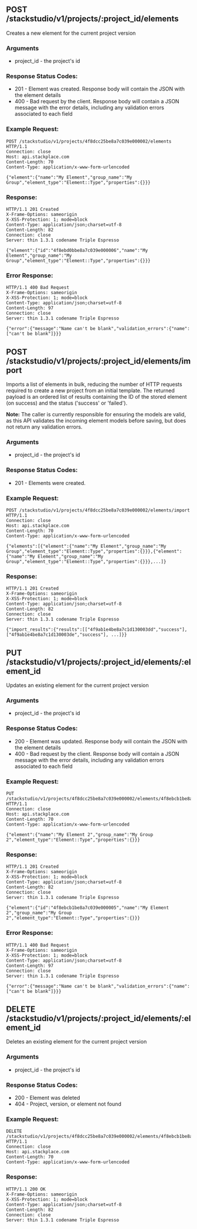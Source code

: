 ## POST /stackstudio/v1/projects/:project_id/elements

Creates a new element for the current project version

### Arguments

* project_id - the project's id

### Response Status Codes:

* 201 - Element was created. Response body will contain the JSON with the element details
* 400 - Bad request by the client. Response body will contain a JSON message with the error details, including any validation errors associated to each field

### Example Request:

    POST /stackstudio/v1/projects/4f8dcc25be8a7c039e000002/elements HTTP/1.1
    Connection: close
    Host: api.stackplace.com
    Content-Length: 70
    Content-Type: application/x-www-form-urlencoded

    {"element":{"name":"My Element","group_name":"My Group","element_type":"Element::Type","properties":{}}}

### Response:

    HTTP/1.1 201 Created
    X-Frame-Options: sameorigin
    X-XSS-Protection: 1; mode=block
    Content-Type: application/json;charset=utf-8
    Content-Length: 82
    Connection: close
    Server: thin 1.3.1 codename Triple Espresso

    {"element":{"id":"4f8ebd0bbe8a7c039e000006","name":"My Element","group_name":"My Group","element_type":"Element::Type","properties":{}}}

### Error Response:

    HTTP/1.1 400 Bad Request
    X-Frame-Options: sameorigin
    X-XSS-Protection: 1; mode=block
    Content-Type: application/json;charset=utf-8
    Content-Length: 97
    Connection: close
    Server: thin 1.3.1 codename Triple Espresso

    {"error":{"message":"Name can't be blank","validation_errors":{"name":["can't be blank"]}}}

## POST /stackstudio/v1/projects/:project_id/elements/import

Imports a list of elements in bulk, reducing the number of HTTP requests required to create a new project from an initial template.  The returned payload is an ordered list of results containing the ID of the stored element (on success) and the status ('success' or 'failed').

__Note:__ The caller is currently responsible for ensuring the models are valid, as this API validates the incoming element models before saving, but does not return any validation errors. 

### Arguments

* project_id - the project's id

### Response Status Codes:

* 201 - Elements were created. 

### Example Request:

    POST /stackstudio/v1/projects/4f8dcc25be8a7c039e000002/elements/import HTTP/1.1
    Connection: close
    Host: api.stackplace.com
    Content-Length: 70
    Content-Type: application/x-www-form-urlencoded

    {"elements":[{"element":{"name":"My Element","group_name":"My Group","element_type":"Element::Type","properties":{}}},{"element":{"name":"My Element","group_name":"My Group","element_type":"Element::Type","properties":{}}},...]}

### Response:

    HTTP/1.1 201 Created
    X-Frame-Options: sameorigin
    X-XSS-Protection: 1; mode=block
    Content-Type: application/json;charset=utf-8
    Content-Length: 82
    Connection: close
    Server: thin 1.3.1 codename Triple Espresso

    {"import_results":{"results":[["4f9ab1e4be8a7c1d130003dd","success"],["4f9ab1e4be8a7c1d130003de","success"], ...]}}

## PUT /stackstudio/v1/projects/:project_id/elements/:element_id

Updates an existing element for the current project version

### Arguments

* project_id - the project's id

### Response Status Codes:

* 200 - Element was updated. Response body will contain the JSON with the element details
* 400 - Bad request by the client. Response body will contain a JSON message with the error details, including any validation errors associated to each field

### Example Request:

    PUT /stackstudio/v1/projects/4f8dcc25be8a7c039e000002/elements/4f8ebcb1be8a7c039e000005 HTTP/1.1
    Connection: close
    Host: api.stackplace.com
    Content-Length: 70
    Content-Type: application/x-www-form-urlencoded

    {"element":{"name":"My Element 2","group_name":"My Group 2","element_type":"Element::Type","properties":{}}}

### Response:

    HTTP/1.1 201 Created
    X-Frame-Options: sameorigin
    X-XSS-Protection: 1; mode=block
    Content-Type: application/json;charset=utf-8
    Content-Length: 82
    Connection: close
    Server: thin 1.3.1 codename Triple Espresso

    {"element":{"id":"4f8ebcb1be8a7c039e000005","name":"My Element 2","group_name":"My Group 2","element_type":"Element::Type","properties":{}}}

### Error Response:

    HTTP/1.1 400 Bad Request
    X-Frame-Options: sameorigin
    X-XSS-Protection: 1; mode=block
    Content-Type: application/json;charset=utf-8
    Content-Length: 97
    Connection: close
    Server: thin 1.3.1 codename Triple Espresso

    {"error":{"message":"Name can't be blank","validation_errors":{"name":["can't be blank"]}}}

## DELETE /stackstudio/v1/projects/:project_id/elements/:element_id

Deletes an existing element for the current project version

### Arguments

* project_id - the project's id

### Response Status Codes:

* 200 - Element was deleted
* 404 - Project, version, or element not found

### Example Request:

    DELETE /stackstudio/v1/projects/4f8dcc25be8a7c039e000002/elements/4f8ebcb1be8a7c039e000005 HTTP/1.1
    Connection: close
    Host: api.stackplace.com
    Content-Length: 70
    Content-Type: application/x-www-form-urlencoded

### Response:

    HTTP/1.1 200 OK
    X-Frame-Options: sameorigin
    X-XSS-Protection: 1; mode=block
    Content-Type: application/json;charset=utf-8
    Content-Length: 82
    Connection: close
    Server: thin 1.3.1 codename Triple Espresso



